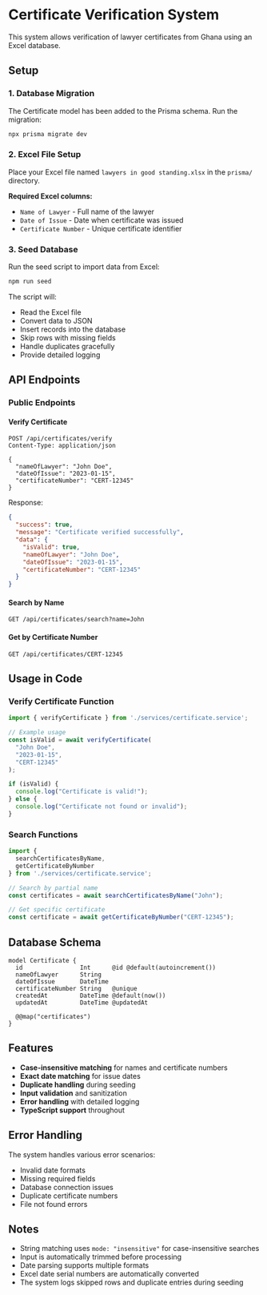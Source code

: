 # Certificate Verification System

This system allows verification of lawyer certificates from Ghana using an Excel database.

## Setup

### 1. Database Migration

The Certificate model has been added to the Prisma schema. Run the migration:

```bash
npx prisma migrate dev
```

### 2. Excel File Setup

Place your Excel file named `lawyers in good standing.xlsx` in the `prisma/` directory.

**Required Excel columns:**
- `Name of Lawyer` - Full name of the lawyer
- `Date of Issue` - Date when certificate was issued
- `Certificate Number` - Unique certificate identifier

### 3. Seed Database

Run the seed script to import data from Excel:

```bash
npm run seed
```

The script will:
- Read the Excel file
- Convert data to JSON
- Insert records into the database
- Skip rows with missing fields
- Handle duplicates gracefully
- Provide detailed logging

## API Endpoints

### Public Endpoints

#### Verify Certificate
```http
POST /api/certificates/verify
Content-Type: application/json

{
  "nameOfLawyer": "John Doe",
  "dateOfIssue": "2023-01-15",
  "certificateNumber": "CERT-12345"
}
```

Response:
```json
{
  "success": true,
  "message": "Certificate verified successfully",
  "data": {
    "isValid": true,
    "nameOfLawyer": "John Doe",
    "dateOfIssue": "2023-01-15",
    "certificateNumber": "CERT-12345"
  }
}
```

#### Search by Name
```http
GET /api/certificates/search?name=John
```

#### Get by Certificate Number
```http
GET /api/certificates/CERT-12345
```

## Usage in Code

### Verify Certificate Function

```typescript
import { verifyCertificate } from './services/certificate.service';

// Example usage
const isValid = await verifyCertificate(
  "John Doe",
  "2023-01-15",
  "CERT-12345"
);

if (isValid) {
  console.log("Certificate is valid!");
} else {
  console.log("Certificate not found or invalid");
}
```

### Search Functions

```typescript
import { 
  searchCertificatesByName, 
  getCertificateByNumber 
} from './services/certificate.service';

// Search by partial name
const certificates = await searchCertificatesByName("John");

// Get specific certificate
const certificate = await getCertificateByNumber("CERT-12345");
```

## Database Schema

```prisma
model Certificate {
  id                Int      @id @default(autoincrement())
  nameOfLawyer      String
  dateOfIssue       DateTime
  certificateNumber String   @unique
  createdAt         DateTime @default(now())
  updatedAt         DateTime @updatedAt
  
  @@map("certificates")
}
```

## Features

- **Case-insensitive matching** for names and certificate numbers
- **Exact date matching** for issue dates
- **Duplicate handling** during seeding
- **Input validation** and sanitization
- **Error handling** with detailed logging
- **TypeScript support** throughout

## Error Handling

The system handles various error scenarios:
- Invalid date formats
- Missing required fields
- Database connection issues
- Duplicate certificate numbers
- File not found errors

## Notes

- String matching uses `mode: "insensitive"` for case-insensitive searches
- Input is automatically trimmed before processing
- Date parsing supports multiple formats
- Excel date serial numbers are automatically converted
- The system logs skipped rows and duplicate entries during seeding

